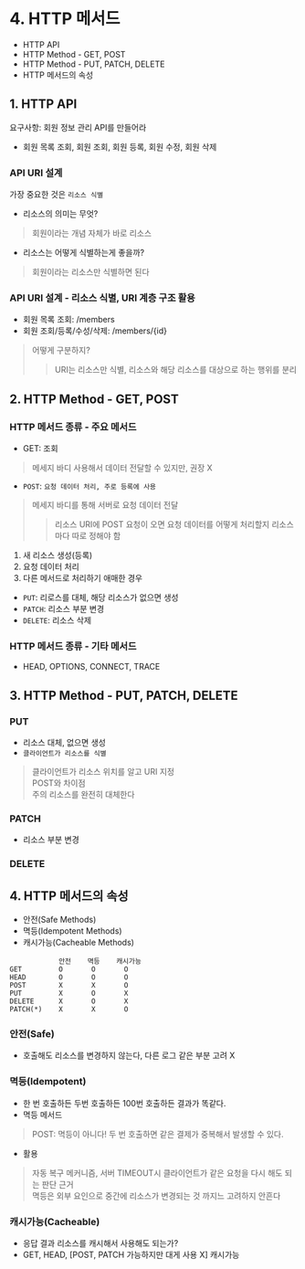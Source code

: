 # 4. HTTP 메서드
- HTTP API
- HTTP Method - GET, POST
- HTTP Method - PUT, PATCH, DELETE
- HTTP 메서드의 속성

## 1. HTTP API
요구사항: 회원 정보 관리 API를 만들어라
- 회원 목록 조회, 회원 조회, 회원 등록, 회원 수정, 회원 삭제
### API URI 설계
가장 중요한 것은 `리소스 식별`
- 리소스의 의미는 무엇?
> 회원이라는 개념 자체가 바로 리소스
- 리소스는 어떻게 식별하는게 좋을까?
> 회원이라는 리소스만 식별하면 된다
### API URI 설계 - 리소스 식별, URI 계층 구조 활용
- 회원 목록 조회: /members
- 회원 조회/등록/수성/삭제: /members/{id}
> 어떻게 구분하지?
>> URI는 리소스만 식별, 리소스와 해당 리소스를 대상으로 하는 행위를 분리

## 2. HTTP Method - GET, POST
### HTTP 메서드 종류 - 주요 메서드
- GET: 조회
> 메세지 바디 사용해서 데이터 전달할 수 있지만, 권장 X
- `POST`: `요청 데이터 처리, 주로 등록에 사용`
> 메세지 바디를 통해 서버로 요청 데이터 전달
>> 리소스 URI에 POST 요청이 오면 요청 데이터를 어떻게 처리할지 리소스 마다 따로 정해야 함
1. 새 리소스 생성(등록)
2. 요청 데이터 처리
3. 다른 메서드로 처리하기 애매한 경우
- `PUT`: 리로스를 대체, 해당 리소스가 없으면 생성
- `PATCH`: 리소스 부분 변경
- `DELETE`: 리소스 삭제
### HTTP 메서드 종류 - 기타 메서드
- HEAD, OPTIONS, CONNECT, TRACE

## 3. HTTP Method - PUT, PATCH, DELETE
### PUT
- 리소스 대체, 없으면 생성
- `클라이언트가 리소스를 식별`
> 클라이언트가 리소스 위치를 알고 URI 지정  
POST와 차이점  
주의 리소스를 완전히 대체한다
### PATCH
- 리소스 부분 변경
### DELETE

## 4. HTTP 메서드의 속성
- 안전(Safe Methods)
- 멱등(Idempotent Methods)
- 캐시가능(Cacheable Methods)
```
            안전    멱등    캐시가능
GET         O       O       O
HEAD        O       O       O
POST        X       X       O
PUT         X       O       X
DELETE      X       O       X
PATCH(*)    X       X       O   
```
### 안전(Safe)
- 호출해도 리소스를 변경하지 않는다, 다른 로그 같은 부분 고려 X
### 멱등(Idempotent)
- 한 번 호출하든 두번 호출하든 100번 호출하든 결과가 똑같다.
- 멱등 메서드
> POST: 멱등이 아니다! 두 번 호출하면 같은 결제가 중복해서 발생할 수 있다.
- 활용
> 자동 복구 메커니즘, 서버 TIMEOUT시 클라이언트가 같은 요청을 다시 해도 되는 판단 근거  
멱등은 외부 요인으로 중간에 리소스가 변경되는 것 까지느 고려하지 안흔다
### 캐시가능(Cacheable)
- 응답 결과 리소스를 캐시해서 사용해도 되는가?
- GET, HEAD, [POST, PATCH 가능하지만 대게 사용 X] 캐시가능